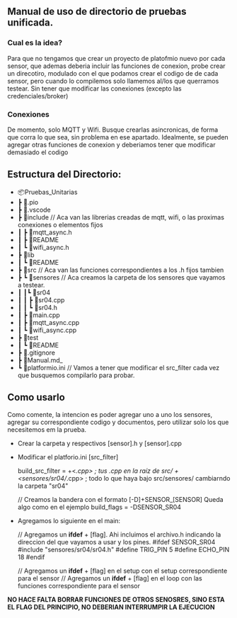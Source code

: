 ## Manual de uso de directorio de pruebas unificada.

### Cual es la idea?
Para que no tengamos que crear un proyecto de platofmio nuevo por cada sensor, que ademas deberia incluir las funciones de conexion, probe crear un direcotiro, modulado con el que podamos crear el codigo de de cada sensor, pero cuando lo compilemos solo llamemos al/los que querramos testear. Sin tener que modificar las conexiones (excepto las credenciales/broker) 

### Conexiones
De momento, solo MQTT y Wifi. Busque crearlas asincronicas, de forma que corra lo que sea, sin problema en ese apartado.
Idealmente, se pueden agregar otras funciones de conexion y deberiamos tener que modificar demasiado el codigo

## Estructura del Directorio:

- 📦Pruebas_Unitarias
-  ┣ 📂.pio
-  ┣ 📂.vscode
-  ┣ 📂include              // Aca van las librerias creadas de mqtt, wifi, o las proximas conexiones o elementos fijos
-  ┃ ┣ 📜mqtt_async.h
-  ┃ ┣ 📜README
-  ┃ ┗ 📜wifi_async.h
-  ┣ 📂lib
-  ┃ ┗ 📜README
-  ┣ 📂src                  // Aca van las funciones correspondientes a los .h fijos tambien
-  ┣ ┗ 📂sensores             // Aca creamos la carpeta de los sensores que vayamos a testear. 
-  ┃ ┃┗ 📂sr04
-  ┃ ┃  ┣ 📜sr04.cpp
-  ┃ ┃  ┗ 📜sr04.h
-  ┃ ┣ 📜main.cpp
-  ┃ ┣ 📜mqtt_async.cpp
-  ┃ ┗ 📜wifi_async.cpp
-  ┣ 📂test
-  ┃ ┗ 📜README
-  ┣ 📜.gitignore
-  ┣ 📜Manual.md_
-  ┗ 📜platformio.ini       // Vamos a tener que modificar el src_filter cada vez que busquemos compilarlo para probar.

## Como usarlo
Como comente, la intencion es poder agregar uno a uno los sensores, agregar su correspondiente codigo y documentos, pero utilizar solo los que necesitemos em la prueba.

- Crear la carpeta y respectivos [sensor].h y [sensor].cpp
- Modificar el platforio.ini [src_filter]
    
    build_src_filter =
    +<*.cpp>                ; tus .cpp en la raíz de src/
    +<sensores/sr04/*.cpp>    ; todo lo que haya bajo src/sensores/ cambiarndo la carpeta "sr04" 

    // Creamos la bandera con el formato [-D]+SENSOR_[SENSOR] Queda algo como en el ejemplo
    build_flags = -DSENSOR_SR04

- Agregamos lo siguiente en el main:
    
    // Agregamos un **ifdef** + [flag]. Ahi incluimos el archivo.h indicando la direccion del que vayamos a usar y los pines.
    #ifdef SENSOR_SR04
    #include "sensores/sr04/sr04.h"
    #define TRIG_PIN 5
    #define ECHO_PIN 18
    #endif

    // Agregamos un **ifdef** + [flag] en el setup con el setup correspondiente para el sensor
    // Agregamos un **ifdef** + [flag] en el loop con las funciones correspondiente para el sensor

**NO HACE FALTA BORRAR FUNCIONES DE OTROS SENOSRES, SINO ESTA EL FLAG DEL PRINCIPIO, NO DEBERIAN INTERRUMPIR LA EJECUCION**